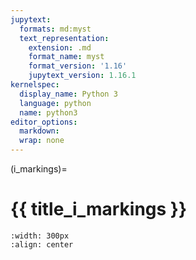 ```yaml
---
jupytext:
  formats: md:myst
  text_representation:
    extension: .md
    format_name: myst
    format_version: '1.16'
    jupytext_version: 1.16.1
kernelspec:
  display_name: Python 3
  language: python
  name: python3
editor_options: 
  markdown: 
  wrap: none
---
```

(i_markings)=
# {{ title_i_markings }}

```{figure} ../03_images/03_image_files/00_coming_soon.png
:width: 300px
:align: center
```